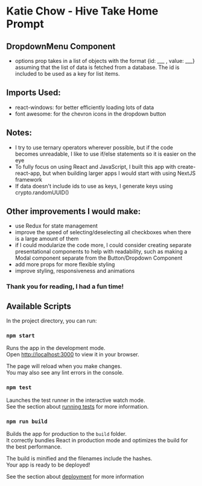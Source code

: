 
# Katie Chow - Hive Take Home Prompt

## DropdownMenu Component
* options prop takes in a list of objects with the format {id: ___ , value: ___} assuming that the list of data is fetched from a database. The id is included to be used as a key for list items.
  
## Imports Used:
* react-windows: for better efficiently loading lots of data
* font awesome: for the chevron icons in the dropdown button

## Notes:
* I try to use ternary operators wherever possible, but if the code becomes unreadable, I like to use if/else statements so it is easier on the eye
* To fully focus on using React and JavaScript, I built this app with create-react-app, but when building larger apps I would start with using NextJS framework
* If data doesn't include ids to use as keys, I generate keys using crypto.randomUUID()

## Other improvements I would make:
* use Redux for state management
* improve the speed of selecting/deselecting all checkboxes when there is a large amount of them
* if I could modularize the code more, I could consider creating separate presentational components to help with readability, such as making a Modal component separate from the Button/Dropdown Component
* add more props for more flexible styling
* improve styling, responsiveness and animations

### Thank you for reading, I had a fun time!

## Available Scripts

In the project directory, you can run:

### `npm start`

Runs the app in the development mode.\
Open [http://localhost:3000](http://localhost:3000) to view it in your browser.

The page will reload when you make changes.\
You may also see any lint errors in the console.

### `npm test`

Launches the test runner in the interactive watch mode.\
See the section about [running tests](https://facebook.github.io/create-react-app/docs/running-tests) for more information.

### `npm run build`

Builds the app for production to the `build` folder.\
It correctly bundles React in production mode and optimizes the build for the best performance.

The build is minified and the filenames include the hashes.\
Your app is ready to be deployed!

See the section about [deployment](https://facebook.github.io/create-react-app/docs/deployment) for more information

